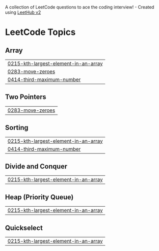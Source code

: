A collection of LeetCode questions to ace the coding interview! - Created using [LeetHub v2](https://github.com/arunbhardwaj/LeetHub-2.0)
<!---LeetCode Topics Start-->
# LeetCode Topics
## Array
|  |
| ------- |
| [0215-kth-largest-element-in-an-array](https://github.com/deepika0211/Leetcode/tree/master/0215-kth-largest-element-in-an-array) |
| [0283-move-zeroes](https://github.com/deepika0211/Leetcode/tree/master/0283-move-zeroes) |
| [0414-third-maximum-number](https://github.com/deepika0211/Leetcode/tree/master/0414-third-maximum-number) |
## Two Pointers
|  |
| ------- |
| [0283-move-zeroes](https://github.com/deepika0211/Leetcode/tree/master/0283-move-zeroes) |
## Sorting
|  |
| ------- |
| [0215-kth-largest-element-in-an-array](https://github.com/deepika0211/Leetcode/tree/master/0215-kth-largest-element-in-an-array) |
| [0414-third-maximum-number](https://github.com/deepika0211/Leetcode/tree/master/0414-third-maximum-number) |
## Divide and Conquer
|  |
| ------- |
| [0215-kth-largest-element-in-an-array](https://github.com/deepika0211/Leetcode/tree/master/0215-kth-largest-element-in-an-array) |
## Heap (Priority Queue)
|  |
| ------- |
| [0215-kth-largest-element-in-an-array](https://github.com/deepika0211/Leetcode/tree/master/0215-kth-largest-element-in-an-array) |
## Quickselect
|  |
| ------- |
| [0215-kth-largest-element-in-an-array](https://github.com/deepika0211/Leetcode/tree/master/0215-kth-largest-element-in-an-array) |
<!---LeetCode Topics End-->